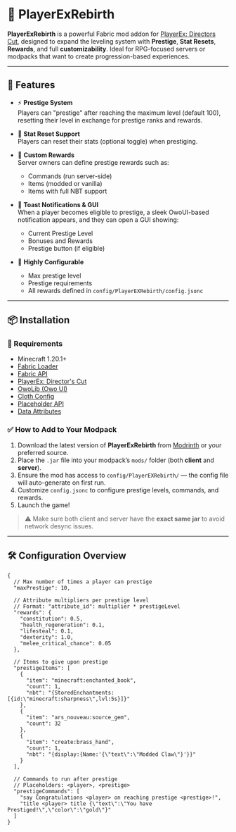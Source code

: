 # 🌟 PlayerExRebirth

**PlayerExRebirth** is a powerful Fabric mod addon for [PlayerEx: Directors Cut](https://modrinth.com/mod/playerex-directors-cut), designed to expand the leveling system with **Prestige**, **Stat Resets**, **Rewards**, and full **customizability**. Ideal for RPG-focused servers or modpacks that want to create progression-based experiences.

---

## 🚀 Features

- ⚡ **Prestige System**  
  Players can "prestige" after reaching the maximum level (default 100), resetting their level in exchange for prestige ranks and rewards.

- 🔁 **Stat Reset Support**  
  Players can reset their stats (optional toggle) when prestiging.

- 🎁 **Custom Rewards**  
  Server owners can define prestige rewards such as:
    - Commands (run server-side)
    - Items (modded or vanilla)
    - Items with full NBT support

- 💫 **Toast Notifications & GUI**  
  When a player becomes eligible to prestige, a sleek OwoUI-based notification appears, and they can open a GUI showing:
    - Current Prestige Level
    - Bonuses and Rewards
    - Prestige button (if eligible)

- 🔧 **Highly Configurable**
    - Max prestige level
    - Prestige requirements
    - All rewards defined in `config/PlayerEXRebirth/config.jsonc`

---

## 📦 Installation

### 📁 Requirements

- Minecraft 1.20.1+
- [Fabric Loader](https://fabricmc.net/)
- [Fabric API](https://modrinth.com/mod/fabric-api)
- [PlayerEx: Director's Cut](https://modrinth.com/mod/playerex-directors-cut)
- [OwoLib (Owo UI)](https://modrinth.com/mod/owo-lib)
- [Cloth Config](https://modrinth.com/mod/cloth-config)
- [Placeholder API](https://modrinth.com/mod/placeholder-api)
- [Data Attributes](https://modrinth.com/mod/data-attributes-directors-cut)

### ✅ How to Add to Your Modpack

1. Download the latest version of **PlayerExRebirth** from [Modrinth](#) or your preferred source.
2. Place the `.jar` file into your modpack’s `mods/` folder (both **client** and **server**).
3. Ensure the mod has access to `config/PlayerEXRebirth/` — the config file will auto-generate on first run.
4. Customize `config.jsonc` to configure prestige levels, commands, and rewards.
5. Launch the game!

> ⚠ Make sure both client and server have the **exact same jar** to avoid network desync issues.

---

## 🛠 Configuration Overview

```jsonc
{
  // Max number of times a player can prestige
  "maxPrestige": 10,

  // Attribute multipliers per prestige level
  // Format: "attribute_id": multiplier * prestigeLevel
  "rewards": {
    "constitution": 0.5,
    "health_regeneration": 0.1,
    "lifesteal": 0.1,
    "dexterity": 1.0,
    "melee_critical_chance": 0.05
  },

  // Items to give upon prestige
  "prestigeItems": [
    {
      "item": "minecraft:enchanted_book",
      "count": 1,
      "nbt": "{StoredEnchantments:[{id:\"minecraft:sharpness\",lvl:5s}]}"
    },
    {
      "item": "ars_nouveau:source_gem",
      "count": 32
    },
    {
      "item": "create:brass_hand",
      "count": 1,
      "nbt": "{display:{Name:'{\"text\":\"Modded Claw\"}'}}"
    }
  ],

  // Commands to run after prestige
  // Placeholders: <player>, <prestige>
  "prestigeCommands": [
    "say Congratulations <player> on reaching prestige <prestige>!",
    "title <player> title {\"text\":\"You have Prestiged!\",\"color\":\"gold\"}"
  ]
}
